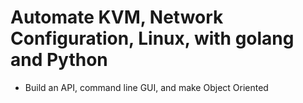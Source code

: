 # Automate KVM, Network Configuration, Linux, with golang and Python
* Build an API, command line GUI, and make Object Oriented
